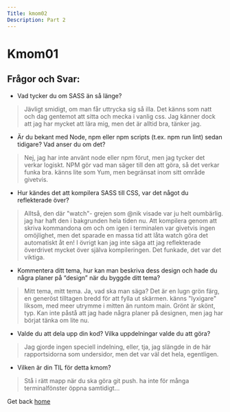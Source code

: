```yaml
---
Title: kmom02
Description: Part 2
---
```


Kmom01
==================

## Frågor och Svar: 


* Vad tycker du om SASS än så länge?

> Jävligt smidigt, om man får uttrycka sig så illa. Det känns som natt och dag gentemot att sitta och mecka i vanlig css. Jag känner dock att jag har mycket att lära mig, men det är alltid bra, tänker jag.

* Är du bekant med Node, npm eller npm scripts (t.ex. npm run lint) sedan tidigare? Vad anser du om det?

> Nej, jag har inte använt node eller npm förut, men jag tycker det verkar logiskt. NPM gör vad man säger till den att göra, så det verkar funka bra. känns lite som Yum, men begränsat inom sitt område givetvis. 

* Hur kändes det att kompilera SASS till CSS, var det något du reflekterade över?

> Alltså, den där "watch"- grejen som @nik visade var ju helt oumbärlig. jag har haft den i bakgrunden hela tiden nu. Att kompilera genom att skriva kommandona om och om igen i terminalen var givetvis ingen omöjlighet, men det sparade en massa tid att låta watch göra det automatiskt åt en!
I övrigt kan jag inte säga att jag reflekterade överdrivet mycket över själva kompileringen. Det funkade, det var det viktiga.

* Kommentera ditt tema, hur kan man beskriva dess design och hade du några planer på “design” när du byggde ditt tema?

> Mitt tema, mitt tema. Ja, vad ska man säga? Det är en lugn grön färg, en generöst tilltagen bredd för att fylla ut skärmen. känns "lyxigare" liksom, med meer utrymme i mitten än runtom main. Grönt är skönt, typ. Kan inte påstå att jag hade några planer på designen, men jag har börjat tänka om lite nu.

* Valde du att dela upp din kod? Vilka uppdelningar valde du att göra?

> Jag gjorde ingen speciell indelning, eller, tja, jag slängde in de här rapportsidorna som undersidor, men det var väl det hela, egentligen.

* Vilken är din TIL för detta kmom?

> Stå i rätt mapp när du ska göra git push. ha inte för många terminalfönster öppna samtidigt...


Get back <a href="%base_url%?">home</a></td>